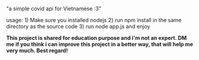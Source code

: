 "a simple covid api for Vietnamese :3" 

usage: 
	1) Make sure you installed nodejs 
	2) run npm install in the same directory as the source code
	3) run node app.js and enjoy

**This project is shared for education purpose and i'm not an expert. DM me if you think i can improve this project in a better way, that will help me very much. Best regard!**